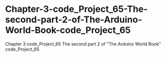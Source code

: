 # Chapter-3-code_Project_65-The-second-part-2-of-The-Arduino-World-Book-code_Project_65
Chapter 3 code_Project_65 The second part 2 of "The Arduino World Book" code_Project_65
